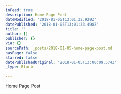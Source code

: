 ```yaml
---
inFeed: true
description: Home Page Post
dateModified: '2018-01-05T13:01:32.929Z'
datePublished: '2018-01-05T13:01:33.498Z'
title: ''
author: []
publisher: {}
via: {}
sourcePath: _posts/2018-01-05-home-page-post.md
hasPage: false
starred: false
datePublishedOriginal: '2018-01-05T13:00:09.574Z'
_type: Blurb

---
```

Home Page Post